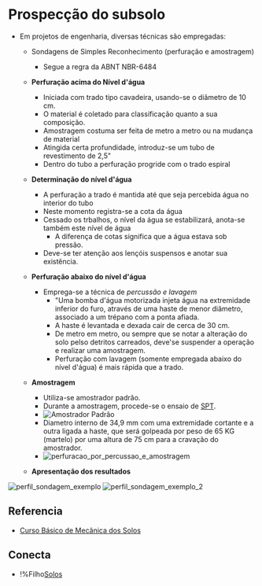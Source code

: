 # Prospecção do subsolo
 - Em projetos de engenharia, diversas técnicas são empregadas:
     - Sondagens de Simples Reconhecimento (perfuração e amostragem)
         - Segue a regra da ABNT NBR-6484
	 - **Perfuração acima do Nível d'água**
	     - Iniciada com trado tipo cavadeira, usando-se o diâmetro de 10 cm.
	     - O material é coletado para classificação quanto a sua composição.
	     - Amostragem costuma ser feita de metro a metro ou na mudança de material
	     - Atingida certa profundidade, introduz-se um tubo de revestimento de 2,5"
	     - Dentro do tubo a perfuração progride com o trado espiral
	 - **Determinação do nível d'água**
	     - A perfuração a trado é mantida até que seja percebida água no interior do tubo
	     - Neste momento registra-se a cota da água 
	     - Cessado os trbalhos, o nível da água se estabilizará, anota-se também este nível de água
	         - A diferença de cotas significa que a água estava sob pressão.
	     - Deve-se ter atenção aos lençóis suspensos e anotar sua existência.
	 - **Perfuração abaixo do nível d'água**
	     - Emprega-se a técnica de _percussão e lavagem_
		     - "Uma bomba d'água motorizada  injeta água na extremidade inferior do furo, através de uma haste de menor diâmetro, associado a um trépano com a ponta afiada.
			 - A haste é levantada e dexada cair de cerca de 30 cm.
			 - De metro em metro, ou sempre que se notar a alteração do solo pelso detritos carreados, deve'se suspender a operação e realizar uma amostragem.
			 - Perfuração com lavagem (somente empregada abaixo do nível d'água) é mais rápida que a trado.
	 - **Amostragem**
	     - Utiliza-se amostrador padrâo.
		 - Durante a amostragem, procede-se o ensaio de [SPT](spt.md).
		 - ![Amostrador Padrâo](img/amostrador_padrao.png)
		 - Diametro interno de 34,9 mm com uma extremidade cortante e a outra ligada a haste, que será golpeada por peso de 65 KG (martelo) por uma altura de 75 cm para a cravação do amostrador.
		 - ![perfuracao_por_percussao_e_amostragem](img/perfuracao_por_percussao_e_amostragem.png)

	 - **Apresentação dos resultados**
	 
![perfil_sondagem_exemplo](img\perfil_sondagem_exemplo.png)
![perfil_sondagem_exemplo_2](img\perfil_sondagem_exemplo_2.png)



## Referencia
 - [Curso Básico de Mecânica dos Solos](old/curso_basico_de_mecanica_dos_solos.md)

## Conecta
 - !%Filho[Solos](solos.md)
